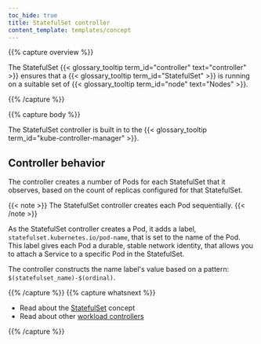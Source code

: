 ```yaml
---
toc_hide: true
title: StatefulSet controller
content_template: templates/concept
---
```


{{% capture overview %}}

The StatefulSet {{< glossary_tooltip term_id="controller" text="controller" >}}
ensures that a {{< glossary_tooltip term_id="StatefulSet" >}} is running on a
suitable set of {{< glossary_tooltip term_id="node" text="Nodes" >}}.

{{% /capture %}}

{{% capture body %}}

The StatefulSet controller is built in to the {{< glossary_tooltip term_id="kube-controller-manager" >}}.

## Controller behavior

The controller creates a number of Pods for each StatefulSet that it observes,
based on the count of replicas configured for that StatefulSet.

{{< note >}}
The StatefulSet controller creates each Pod sequentially.
{{< /note >}}

As the StatefulSet controller creates a Pod, it adds a label, `statefulset.kubernetes.io/pod-name`,
that is set to the name of the Pod. This label gives each Pod a durable, stable
network identity, that allows you to attach a Service to a specific Pod in
the StatefulSet.

The controller constructs the name label's value based on a pattern:
`$(statefulset_name)-$(ordinal)`.

{{% /capture %}}
{{% capture whatsnext %}}

* Read about the [StatefulSet](/docs/concepts/workloads/controllers/statefulset/) concept
* Read about other [workload controllers](/docs/reference/controllers/workload-controllers/)

{{% /capture %}}


